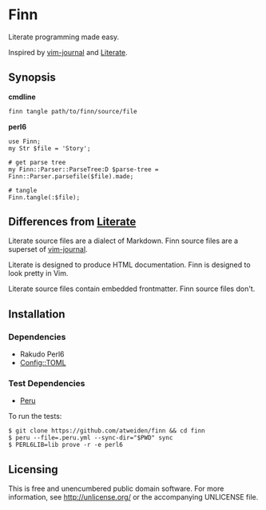 # Finn

Literate programming made easy.

Inspired by [vim-journal] and [Literate].


## Synopsis

**cmdline**

```sh
finn tangle path/to/finn/source/file
```

**perl6**

```perl6
use Finn;
my Str $file = 'Story';

# get parse tree
my Finn::Parser::ParseTree:D $parse-tree = Finn::Parser.parsefile($file).made;

# tangle
Finn.tangle(:$file);
```


## Differences from [Literate]

Literate source files are a dialect of Markdown. Finn source files are
a superset of [vim-journal].

Literate is designed to produce HTML documentation. Finn is designed
to look pretty in Vim.

Literate source files contain embedded frontmatter. Finn source files
don't.


## Installation

### Dependencies

- Rakudo Perl6
- [Config::TOML](https://github.com/atweiden/config-toml)

### Test Dependencies

- [Peru](https://github.com/buildinspace/peru)

To run the tests:

```
$ git clone https://github.com/atweiden/finn && cd finn
$ peru --file=.peru.yml --sync-dir="$PWD" sync
$ PERL6LIB=lib prove -r -e perl6
```


## Licensing

This is free and unencumbered public domain software. For more
information, see http://unlicense.org/ or the accompanying UNLICENSE file.


[vim-journal]: https://github.com/junegunn/vim-journal
[Literate]: https://github.com/zyedidia/Literate
